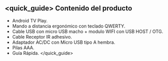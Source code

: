 ## <quick_guide> Contenido del producto

* Android TV Play.
* Mando a distancia ergonómico con teclado QWERTY.
* Cable USB con micro USB macho + modulo WIFI con USB HOST / OTG. 
* Cable Receptor IR adhesivo.
* Adaptador AC/DC con Micro USB tipo A hembra.
* Pilas AAA.
* Guía Rápida.
</quick_guide>
